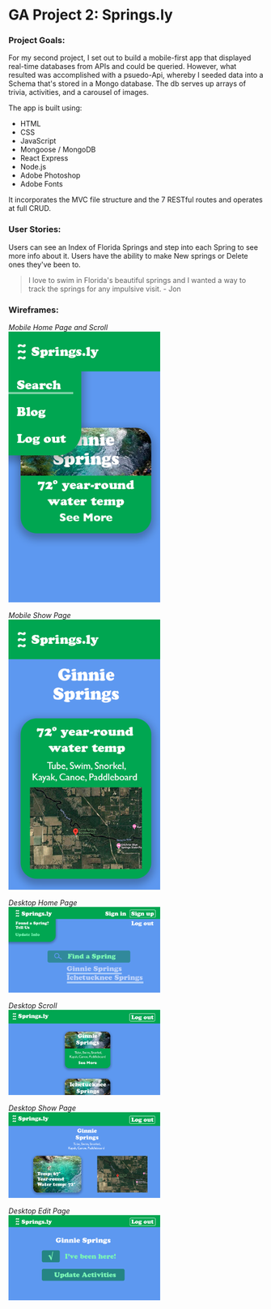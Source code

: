 <h1>GA Project 2: Springs.ly</h1>

<h3>Project Goals:</h3>
<p>For my second project, I set out to build a mobile-first app that displayed real-time databases from APIs and could be queried. However, what resulted was  accomplished with a psuedo-Api, whereby I seeded data into a Schema that's stored in a Mongo database. The db serves up arrays of trivia, activities, and a carousel of images. 

The app is built using:

* HTML
* CSS
* JavaScript
* Mongoose / MongoDB
* React Express
* Node.js
* Adobe Photoshop 
* Adobe Fonts

It incorporates the MVC file structure and the 7 RESTful routes and operates at full CRUD.
</p>

<h3>User Stories:</h3>
<p>Users can see an Index of Florida Springs and step into each Spring to see more info about it.
Users have the ability to make New springs or Delete ones they've been to.</p>

> I love to swim in Florida's beautiful springs and I wanted a way to track the springs for any impulsive visit. - Jon

<h3>Wireframes:</h3>

_Mobile Home Page and Scroll_
<br />
<img src="./public/img/Wireframes-Project_2/Wireframe_Mobile-Page1.png" width="300"/>

_Mobile Show Page_
<br />
<img src="./public/img/Wireframes-Project_2/Wireframe_Mobile-Show.png" width="300"/>

_Desktop Home Page_
<br />
<img src="./public/img/Wireframes-Project_2/Wireframe_Desktop-Page1.png" width="300"/>

_Desktop Scroll_
<br />
<img src="./public/img/Wireframes-Project_2/Wireframe_Desktop-Page2.png" width="300"/>

_Desktop Show Page_
<br />
<img src="./public/img/Wireframes-Project_2/Wireframe_Desktop-Show.png" width="300"/>

_Desktop Edit Page_
<br />
<img src="./public/img/Wireframes-Project_2/Wireframe_Desktop-Edit.png" width="300"/>
